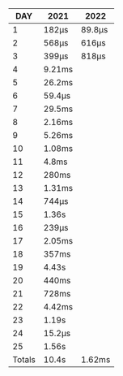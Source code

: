 |  DAY   |  2021  |  2022  |
|--------|--------|--------|
|      1 | 182µs  | 89.8µs |
|      2 | 568µs  | 616µs  |
|      3 | 399µs  | 818µs  |
|      4 | 9.21ms |
|      5 | 26.2ms |
|      6 | 59.4µs |
|      7 | 29.5ms |
|      8 | 2.16ms |
|      9 | 5.26ms |
|     10 | 1.08ms |
|     11 | 4.8ms  |
|     12 | 280ms  |
|     13 | 1.31ms |
|     14 | 744µs  |
|     15 | 1.36s  |
|     16 | 239µs  |
|     17 | 2.05ms |
|     18 | 357ms  |
|     19 | 4.43s  |
|     20 | 440ms  |
|     21 | 728ms  |
|     22 | 4.42ms |
|     23 | 1.19s  |
|     24 | 15.2µs |
|     25 | 1.56s  |
| Totals | 10.4s  | 1.62ms |
